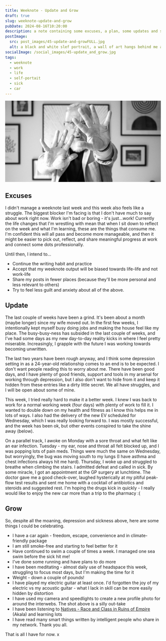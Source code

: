 ```yaml
---
title: Weeknote - Update and Grow
draft: true
slug: weeknote-update-and-grow
pubDate: 2024-08-16T10:20:00
description: a note containing some excuses, a plan, some updates and some reminders of things I should celebrate. This note covers the last couple of week until today 16th August 24.
postImage:
  src: post_images/45-update-and-growFULL.jpg
  alt: a black and white slef portrait, a wall of art hangs behind me and my face hides behind my outstretched hands
socialImage: /social_images/45-update_and_grow.jpg
tags:
  - weeknote
  - work
  - life
  - self-portait
  - sick
  - car
---
```


![a black and white slef portrait, a wall of art hangs behind me and my face hides behind my outstretched hands](post_images/45-update-and-growFULL.jpg)

## Excuses

I didn't manage a weeknote last week and this week also feels like a struggle. The biggest blocker I'm facing is that I don't have much to say about work right now. Work isn't bad or boring - it's just...work! Currently the life changes that I'm wrestling with mean that when I sit down to reflect on the week and what I'm learning, these are the things that consume me. I'm confident this will all pass and become more manageable, and then it might be easier to pick out, reflect, and share meaningful progress at work and connect some dots professionally.

Until then, I intend to...

- Continue the writing habit and practice
- Accept that my weeknote output will be biased towards life-life and not work-life
- Share my posts in fewer places (because they'll be more personal and less relevant to others)
- Try to feel less guilt and anxiety about all of the above.

## Update

The last couple of weeks have been a grind. It's been about a month (maybe longer) since my wife moved out. In the first few weeks, I intentionally kept myself busy doing jobs and making the house feel like my place. The busy-busy-ness has subsided in the last couple of weeks, and I've had some days as my new day-to-day reality kicks in where I feel pretty miserable. Increasingly, I grapple with the future I was working towards becoming unwritten.

The last two years have been rough anyway, and I think some depression setting in as a 24-year-old relationship comes to an end is to be expected. I don't want people reading this to worry about me. There have been good days, and I have plenty of good friends, support and tools in my arsenal for working through depression, but I also don't want to hide from it and keep it hidden from these entries like a dirty little secret. We all have struggles, and I will be open about some of mine.

This week, I tried really hard to make it a better week. I knew I was back to work for a normal working week (four days) with plenty of work to fill it. I wanted to double down on my health and fitness as I know this helps me in lots of ways. I also had the delivery of the new EV scheduled for Wednesday, which I was really looking forward to. I was mostly successful, and the week has been ok, but other events conspired to take the shine away (below).

On a parallel track, I awoke on Monday with a sore throat and what felt like an ear infection. Tuesday - my ear, nose and throat all felt blocked up, and I was popping lots of pain meds. Things were much the same on Wednesday, but worryingly, the bug was moving south to my lungs (I have asthma and chest infections always hit me hard). Thursday, I woke up and struggled to breathe when climbing the stairs. I admitted defeat and called in sick. By some miracle, I got an appointment at the GP surgery at lunchtime. The doctor gave me a good check-over, laughed hysterically at my pitiful peak-flow test results and sent me home with a cocktail of antibiotics and steroids and suggested rest. I'm hoping the drugs kick in quickly - I really would like to enjoy the new car more than a trip to the pharmacy :(

## Grow

So, despite all the moaning, depression and sickness above, here are some things I could be celebrating.

- I have a car again - freedom, escape, convenience and in climate-friendly package
- I am still smoke-free and starting to feel better for it
- Have continued to swim a couple of times a week. I managed one sea swim before the sick hit me!
- I've done some running and have plans to do more
- I have been meditating - almost daily use of headspace this week, struggling to focus most days, but I'm making the time for it
- Weight - down a couple of pounds!
- I have played my electric guitar at least once. I'd forgotten the joy of my electric vs my acoustic guitar - what I lack in skill can be more easily hidden by distortion
- I have used my camera and speedlights to create a new profile photo for around the interwebs. The shot above is a silly out-take
- I have been listening to [Natives - Race and Class in Ruins of Empire](https://www.audible.co.uk/pd/Natives-Audiobook/B076HWB9HG) (Akala) and learning lots
- I have read many smart things written by intelligent people who share in my network. Thank you all.

That is all I have for now. x
